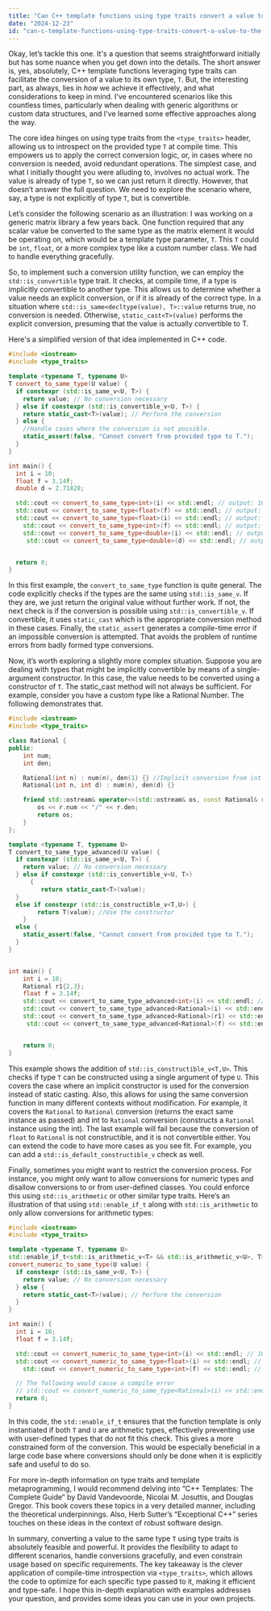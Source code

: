 ```yaml
---
title: "Can C++ template functions using type traits convert a value to the same type T?"
date: "2024-12-23"
id: "can-c-template-functions-using-type-traits-convert-a-value-to-the-same-type-t"
---
```


Okay, let’s tackle this one. It's a question that seems straightforward initially but has some nuance when you get down into the details. The short answer is, yes, absolutely, C++ template functions leveraging type traits can facilitate the conversion of a value to its own type, `T`. But, the interesting part, as always, lies in *how* we achieve it effectively, and what considerations to keep in mind. I've encountered scenarios like this countless times, particularly when dealing with generic algorithms or custom data structures, and I've learned some effective approaches along the way.

The core idea hinges on using type traits from the `<type_traits>` header, allowing us to introspect on the provided type `T` at compile time. This empowers us to apply the correct conversion logic, or, in cases where no conversion is needed, avoid redundant operations. The simplest case, and what I initially thought you were alluding to, involves no actual work. The value is already of type `T`, so we can just return it directly. However, that doesn’t answer the full question. We need to explore the scenario where, say, a type is not explicitly of type `T`, but is convertible.

Let’s consider the following scenario as an illustration: I was working on a generic matrix library a few years back. One function required that any scalar value be converted to the same type as the matrix element it would be operating on, which would be a template type parameter, `T`. This `T` could be `int`, `float`, or a more complex type like a custom number class. We had to handle everything gracefully.

So, to implement such a conversion utility function, we can employ the `std::is_convertible` type trait. It checks, at compile time, if a type is implicitly convertible to another type. This allows us to determine whether a value needs an explicit conversion, or if it is already of the correct type. In a situation where `std::is_same<decltype(value), T>::value` returns true, no conversion is needed. Otherwise, `static_cast<T>(value)` performs the explicit conversion, presuming that the value is actually convertible to T.

Here's a simplified version of that idea implemented in C++ code.

```cpp
#include <iostream>
#include <type_traits>

template <typename T, typename U>
T convert_to_same_type(U value) {
  if constexpr (std::is_same_v<U, T>) {
    return value; // No conversion necessary
  } else if constexpr (std::is_convertible_v<U, T>) {
    return static_cast<T>(value); // Perform the conversion
  } else {
    //Handle cases where the conversion is not possible.
    static_assert(false, "Cannot convert from provided type to T.");
  }
}

int main() {
  int i = 10;
  float f = 3.14f;
  double d = 2.71828;

  std::cout << convert_to_same_type<int>(i) << std::endl; // output: 10
  std::cout << convert_to_same_type<float>(f) << std::endl; // output: 3.14
  std::cout << convert_to_same_type<float>(i) << std::endl; // output: 10
    std::cout << convert_to_same_type<int>(f) << std::endl; // output: 3
    std::cout << convert_to_same_type<double>(i) << std::endl; // output: 10
     std::cout << convert_to_same_type<double>(d) << std::endl; // output: 2.71828


  return 0;
}
```

In this first example, the `convert_to_same_type` function is quite general. The code explicitly checks if the types are the same using `std::is_same_v`. If they are, we just return the original value without further work. If not, the next check is if the conversion is possible using `std::is_convertible_v`. If convertible, it uses `static_cast` which is the appropriate conversion method in these cases. Finally, the `static_assert` generates a compile-time error if an impossible conversion is attempted. That avoids the problem of runtime errors from badly formed type conversions.

Now, it’s worth exploring a slightly more complex situation. Suppose you are dealing with types that might be implicitly convertible by means of a single-argument constructor.  In this case, the value needs to be converted using a constructor of `T`. The static_cast method will not always be sufficient. For example, consider you have a custom type like a Rational Number. The following demonstrates that.

```cpp
#include <iostream>
#include <type_traits>

class Rational {
public:
    int num;
    int den;

    Rational(int n) : num(n), den(1) {} //Implicit conversion from int to rational.
    Rational(int n, int d) : num(n), den(d) {}

    friend std::ostream& operator<<(std::ostream& os, const Rational& r) {
        os << r.num << "/" << r.den;
        return os;
    }
};

template <typename T, typename U>
T convert_to_same_type_advanced(U value) {
  if constexpr (std::is_same_v<U, T>) {
    return value; // No conversion necessary
  } else if constexpr (std::is_convertible_v<U, T>)
      {
         return static_cast<T>(value);
  }
  else if constexpr (std::is_constructible_v<T,U>) {
        return T(value); //Use the constructor
    }
  else {
    static_assert(false, "Cannot convert from provided type to T.");
  }
}


int main() {
    int i = 10;
    Rational r1{2,3};
    float f = 3.14f;
    std::cout << convert_to_same_type_advanced<int>(i) << std::endl; // 10
    std::cout << convert_to_same_type_advanced<Rational>(i) << std::endl; // 10/1
    std::cout << convert_to_same_type_advanced<Rational>(r1) << std::endl; // 2/3
     std::cout << convert_to_same_type_advanced<Rational>(f) << std::endl; // Compile-time error (not constructable).


    return 0;
}
```

This example shows the addition of `std::is_constructible_v<T,U>`. This checks if type `T` can be constructed using a single argument of type `U`. This covers the case where an implicit constructor is used for the conversion instead of static casting. Also, this allows for using the same conversion function in many different contexts without modification. For example, it covers the `Rational` to `Rational` conversion (returns the exact same instance as passed) and int to `Rational` conversion (constructs a `Rational` instance using the int). The last example will fail because the conversion of `float` to `Rational` is not constructible, and it is not convertible either. You can extend the code to have more cases as you see fit. For example, you can add a `std::is_default_constructible_v` check as well.

Finally, sometimes you might want to restrict the conversion process. For instance, you might only want to allow conversions for numeric types and disallow conversions to or from user-defined classes. You could enforce this using `std::is_arithmetic` or other similar type traits. Here’s an illustration of that using `std::enable_if_t` along with `std::is_arithmetic` to only allow conversions for arithmetic types:

```cpp
#include <iostream>
#include <type_traits>

template <typename T, typename U>
std::enable_if_t<std::is_arithmetic_v<T> && std::is_arithmetic_v<U>, T>
convert_numeric_to_same_type(U value) {
  if constexpr (std::is_same_v<U, T>) {
    return value; // No conversion necessary
  } else {
    return static_cast<T>(value); // Perform the conversion
  }
}

int main() {
  int i = 10;
  float f = 3.14f;

  std::cout << convert_numeric_to_same_type<int>(i) << std::endl; // 10
  std::cout << convert_numeric_to_same_type<float>(i) << std::endl; // 10
    std::cout << convert_numeric_to_same_type<int>(f) << std::endl; // 3

  // The following would cause a compile error
  // std::cout << convert_numeric_to_same_type<Rational>(i) << std::endl;
  return 0;
}
```

In this code, the `std::enable_if_t` ensures that the function template is only instantiated if both `T` and `U` are arithmetic types, effectively preventing use with user-defined types that do not fit this check. This gives a more constrained form of the conversion. This would be especially beneficial in a large code base where conversions should only be done when it is explicitly safe and useful to do so.

For more in-depth information on type traits and template metaprogramming, I would recommend delving into “C++ Templates: The Complete Guide” by David Vandevoorde, Nicolai M. Josuttis, and Douglas Gregor. This book covers these topics in a very detailed manner, including the theoretical underpinnings. Also, Herb Sutter’s “Exceptional C++” series touches on these ideas in the context of robust software design.

In summary, converting a value to the same type `T` using type traits is absolutely feasible and powerful. It provides the flexibility to adapt to different scenarios, handle conversions gracefully, and even constrain usage based on specific requirements. The key takeaway is the clever application of compile-time introspection via `<type_traits>`, which allows the code to optimize for each specific type passed to it, making it efficient and type-safe. I hope this in-depth explanation with examples addresses your question, and provides some ideas you can use in your own projects.
